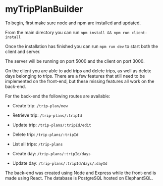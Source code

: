 # myTripPlanBuilder

To begin, first make sure node and npm are installed and updated.

From the main directory you can run `npm install && npm run client-install`

Once the installation has finished you can run `npm run dev` to start both the client and server.

The server will be running on port 5000 and the client on port 3000.

On the client you are able to add trips and delete trips, as well as delete days belonging to trips. There are a few features that still need to be implemented on the front-end, but these missing features all work on the back-end.

For the back-end the following routes are available:

- Create trip: `/trip-plan/new`
- Retrieve trip: `/trip-plans/:tripId`
- Update trip: `/trip-plans/:tripId/edit`
- Delete trip: `/trip-plans/:tripId`
- List all trips: `/trip-plans`

- Create day: `/trip-plans/:tripId/days`
- Update day: `/trip-plans/:tripId/days/:dayId`

The back-end was created using Node and Express while the front-end is made using React. The database is PostgreSQL hosted on ElephantSQL.
